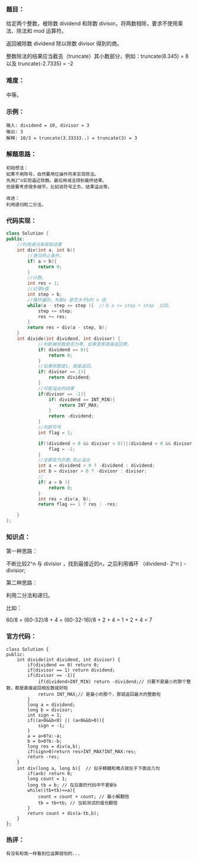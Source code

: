 ### 题目：

给定两个整数，被除数 dividend 和除数 divisor。将两数相除，要求不使用乘法、除法和 mod 运算符。

返回被除数 dividend 除以除数 divisor 得到的商。

整数除法的结果应当截去（truncate）其小数部分，例如：truncate(8.345) = 8 以及 truncate(-2.7335) = -2

### 难度：

中等。

### 示例：

```
输入: dividend = 10, divisor = 3
输出: 3
解释: 10/3 = truncate(3.33333..) = truncate(3) = 3
```

### 解题思路：

```
初始想法：
如果不用除号，自然要用位操作符来实现除法。
先用2^n实现逼近除数。最后用减法得到最终结果。
但是要考虑很多细节，比如说符号正负、结果溢出等。

改进：
利用递归和二分法。
```

### 代码实现：

```c++
class Solution {
public:
    //利用递归来获取结果
    int div(int a, int b){
        //递归终止条件。
        if( a > b){
            return 0;
        }
        //计数。
        int res = 1;
        //记录b值
        int step = b;
        //循环遍历，判断a 是否大于b的 n 倍
        while(a - step <= step ){  //与 a <= step + step  比较、
            step += step;
            res += res;
        }
        return res + div(a - step, b);
    }
    int divide(int dividend, int divisor) {
            //判断被除数是否为零。如果是零直接返回零。
            if( dividend == 0){
                return 0;
            }
            //如果除数是1，直接返回。
            if( divisor == 1){
                return dividend;
            }
            //可能溢出的结果
            if(divisor == -1){
                if( dividend == INT_MIN){
                    return INT_MAX;
                }
                return -dividend;
            } 
            //判断符号  
            int flag = 1;

            if((dividend > 0 && divisor < 0)||(dividend < 0 && divisor > 0)){
                flag = -1;
            }
            //全都变为负数,防止溢出
            int a = dividend > 0 ? -dividend : dividend;
            int b = divisor > 0 ? -divisor : divisor;
            //
            if( a > b ){
                return 0;
            }
            int res = div(a, b);
            return flag == 1 ? res : -res;

    }
};
```

### 知识点：

第一种思路：

不断比较2^n 与 divisior ，找到最接近的n，之后利用循环 （dividend- 2^n )  - divisior;

第二种思路：

利用二分法和递归。

比如：

60/8 = (60-32)/8 + 4 = (60-32-16)/8 + 2 + 4 = 1 + 2 + 4 = 7

### 官方代码：

```
class Solution {
public:
    int divide(int dividend, int divisor) {
        if(dividend == 0) return 0;
        if(divisor == 1) return dividend;
        if(divisor == -1){
            if(dividend>INT_MIN) return -dividend;// 只要不是最小的那个整数，都是直接返回相反数就好啦
            return INT_MAX;// 是最小的那个，那就返回最大的整数啦
        }
        long a = dividend;
        long b = divisor;
        int sign = 1; 
        if((a>0&&b<0) || (a<0&&b>0)){
            sign = -1;
        }
        a = a>0?a:-a;
        b = b>0?b:-b;
        long res = div(a,b);
        if(sign>0)return res>INT_MAX?INT_MAX:res;
        return -res;
    }
    int div(long a, long b){  // 似乎精髓和难点就在于下面这几句
        if(a<b) return 0;
        long count = 1;
        long tb = b; // 在后面的代码中不更新b
        while((tb+tb)<=a){
            count = count + count; // 最小解翻倍
            tb = tb+tb; // 当前测试的值也翻倍
        }
        return count + div(a-tb,b);
    }
};
```

### 热评：

```
有没有和我一样看到位运算就怕的...
```

